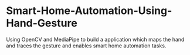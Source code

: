 # Smart-Home-Automation-Using-Hand-Gesture
Using OpenCV and MediaPipe to build a application which maps the hand and traces the gesture and enables smart home automation tasks.
